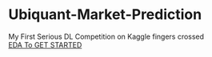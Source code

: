 # Ubiquant-Market-Prediction
My First Serious DL Competition on Kaggle fingers crossed  
[EDA To GET STARTED](https://www.kaggle.com/gunesevitan/ubiquant-market-prediction-eda)
